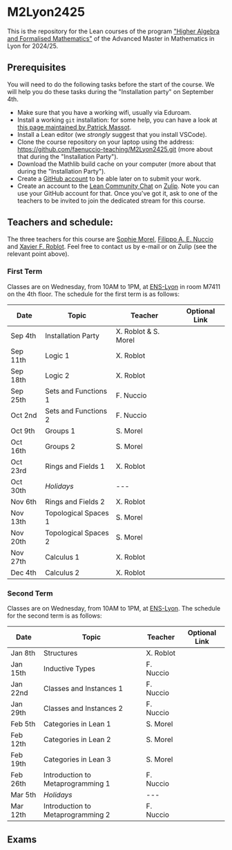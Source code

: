 # M2Lyon2425
This is the repository for the Lean courses of the program <a href="http://mathematiques.ens-lyon.fr/parcours-2024-2025-394652.kjsp">"Higher Algebra and Formalised Mathematics"</a> of the Advanced Master in Mathematics in Lyon for 2024/25.

## Prerequisites

You will need to do the following tasks before the start of the course. We will help you do these tasks during the "Installation party" on September 4th.
* Make sure that you have a working wifi, usually via Eduroam.
* Install a working `git` installation: for some help, you can have a look at <a href="https://www.imo.universite-paris-saclay.fr/~patrick.massot/misc/git.html">this page maintained by Patrick Massot</a>.
* Install a Lean editor (we *strongly* suggest that you install VSCode).
* Clone the course repository on your laptop using the address: https://github.com/faenuccio-teaching/M2Lyon2425.git (more about that during the "Installation Party").
* Download the Mathlib build cache on your computer (more about that during the "Installation Party").
* Create a <a href="https://github.com">GitHub account</a> to be able later on to submit your work.
* Create an account to the <a href="https://leanprover.zulipchat.com/">Lean Community Chat</a> on <a href="https://zulip.com/">Zulip</a>. Note you can use your GitHub account for that. Once you've got it, ask to one of the teachers to be invited to join the dedicated stream for this course.

## Teachers and schedule:

The three teachers for this course are <a href="mailto: sophie.morel@ens-lyon.fr">Sophie Morel</a>, <a href="mailto: filippo.nuccio@univ-st-etienne.fr">Filippo A. E. Nuccio</a> and <a href="mailto: roblot@math.univ-lyon1.fr">Xavier F. Roblot</a>. Feel free to contact us by e-mail or on Zulip (see the relevant point above).


### First Term

Classes are on Wednesday, from 10AM to 1PM, at <a href="https://www.ens-lyon.fr/en/campus-life/campus-tour/maps-directions">ENS-Lyon</a> in room M7411 on the 4th floor. The schedule for the first term is as follows:

| Date      | Topic         | Teacher | Optional Link
|-----------|---------------|---------|---------------
| Sep 4th| Installation Party | X. Roblot & S. Morel|
| Sep 11th | Logic 1 | X. Roblot |
| Sep 18th | Logic 2 | X. Roblot |
| Sep 25th | Sets and Functions 1 | F. Nuccio |
| Oct 2nd | Sets and Functions 2 | F. Nuccio |
| Oct 9th | Groups 1 | S. Morel
| Oct 16th | Groups 2 | S. Morel
| Oct 23rd | Rings and Fields 1 | X. Roblot
| Oct 30th | _Holidays_ | ---
| Nov 6th | Rings and Fields 2 | X. Roblot
| Nov 13th | Topological Spaces 1 | S. Morel
| Nov 20th | Topological Spaces 2 | S. Morel
| Nov 27th | Calculus 1 | X. Roblot
| Dec 4th | Calculus 2 | X. Roblot

### Second Term

Classes are on Wednesday, from 10AM to 1PM, at <a href="https://www.ens-lyon.fr/en/campus-life/campus-tour/maps-directions">ENS-Lyon</a>. The schedule for the second term is as follows:

| Date      | Topic         | Teacher | Optional Link
|-----------|---------------|---------|---------------
| Jan 8th | Structures | X. Roblot |
| Jan 15th | Inductive Types | F. Nuccio |
| Jan 22nd | Classes and Instances 1 | F. Nuccio |
| Jan 29th | Classes and Instances 2 | F. Nuccio |
| Feb 5th | Categories in Lean 1 | S. Morel
| Feb 12th | Categories in Lean 2 | S. Morel
| Feb 19th | Categories in Lean 3 | S. Morel
| Feb 26th  | Introduction to Metaprogramming 1 | F. Nuccio |
| Mar 5th | _Holidays_ | ---
| Mar 12th | Introduction to Metaprogramming 2 | F. Nuccio |

## Exams

